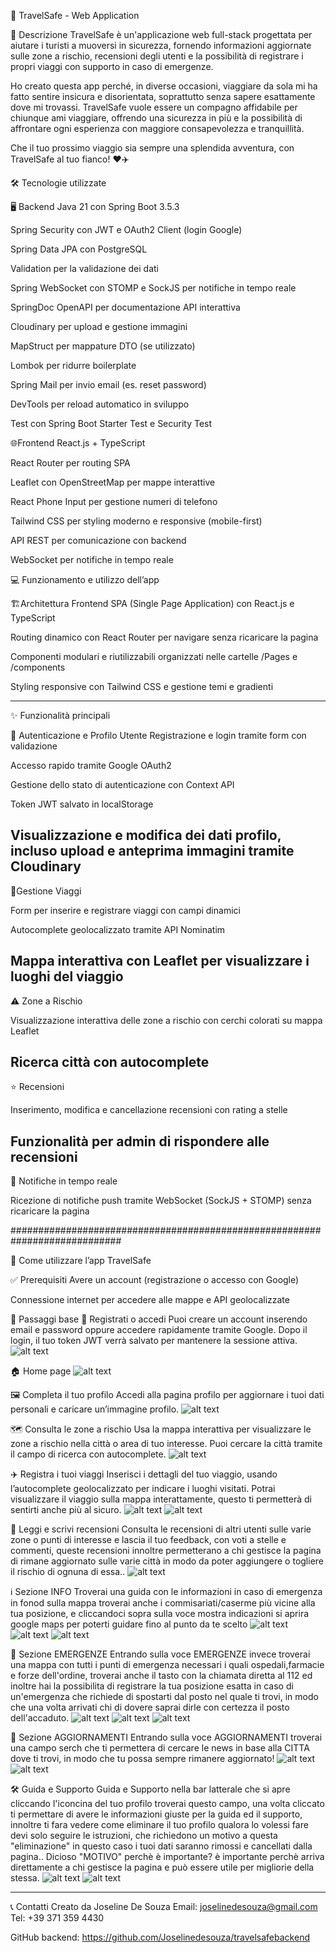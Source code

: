 🚀 TravelSafe - Web Application

📖 Descrizione
TravelSafe è un'applicazione web full-stack progettata per aiutare i turisti a muoversi in sicurezza, fornendo informazioni aggiornate sulle zone a rischio, recensioni degli utenti e la possibilità di registrare i propri viaggi con supporto in caso di emergenze.

Ho creato questa app perché, in diverse occasioni, viaggiare da sola mi ha fatto sentire insicura e disorientata, soprattutto senza sapere esattamente dove mi trovassi. TravelSafe vuole essere un compagno affidabile per chiunque ami viaggiare, offrendo una sicurezza in più e la possibilità di affrontare ogni esperienza con maggiore consapevolezza e tranquillità.

Che il tuo prossimo viaggio sia sempre una splendida avventura, con TravelSafe al tuo fianco! ❤️✈️

🛠️ Tecnologie utilizzate

🖥️ Backend
Java 21 con Spring Boot 3.5.3

Spring Security con JWT e OAuth2 Client (login Google)

Spring Data JPA con PostgreSQL

Validation per la validazione dei dati

Spring WebSocket con STOMP e SockJS per notifiche in tempo reale

SpringDoc OpenAPI per documentazione API interattiva

Cloudinary per upload e gestione immagini

MapStruct per mappature DTO (se utilizzato)

Lombok per ridurre boilerplate

Spring Mail per invio email (es. reset password)

DevTools per reload automatico in sviluppo

Test con Spring Boot Starter Test e Security Test

🌐Frontend
React.js + TypeScript

React Router per routing SPA

Leaflet con OpenStreetMap per mappe interattive

React Phone Input per gestione numeri di telefono

Tailwind CSS per styling moderno e responsive (mobile-first)

API REST per comunicazione con backend

WebSocket per notifiche in tempo reale

💻 Funzionamento e utilizzo dell’app

🏗️Architettura Frontend
SPA (Single Page Application) con React.js e TypeScript

Routing dinamico con React Router per navigare senza ricaricare la pagina

Componenti modulari e riutilizzabili organizzati nelle cartelle /Pages e /components

Styling responsive con Tailwind CSS e gestione temi e gradienti

---

✨ Funzionalità principali

🔐 Autenticazione e Profilo Utente
Registrazione e login tramite form con validazione

Accesso rapido tramite Google OAuth2

Gestione dello stato di autenticazione con Context API

Token JWT salvato in localStorage

## Visualizzazione e modifica dei dati profilo, incluso upload e anteprima immagini tramite Cloudinary

🧳Gestione Viaggi

Form per inserire e registrare viaggi con campi dinamici

Autocomplete geolocalizzato tramite API Nominatim

## Mappa interattiva con Leaflet per visualizzare i luoghi del viaggio

⚠️ Zone a Rischio

Visualizzazione interattiva delle zone a rischio con cerchi colorati su mappa Leaflet

## Ricerca città con autocomplete

⭐ Recensioni

Inserimento, modifica e cancellazione recensioni con rating a stelle

## Funzionalità per admin di rispondere alle recensioni

🔔 Notifiche in tempo reale

Ricezione di notifiche push tramite WebSocket (SockJS + STOMP) senza ricaricare la pagina

############################################################################

🚀 Come utilizzare l’app TravelSafe

✅ Prerequisiti
Avere un account (registrazione o accesso con Google)

Connessione internet per accedere alle mappe e API geolocalizzate

📝 Passaggi base
👤 Registrati o accedi
Puoi creare un account inserendo email e password oppure accedere rapidamente tramite Google. Dopo il login, il tuo token JWT verrà salvato per mantenere la sessione attiva.
![alt text](image.png)

🏠 Home page
![alt text](image-2.png)

🖼️ Completa il tuo profilo
Accedi alla pagina profilo per aggiornare i tuoi dati personali e caricare un’immagine profilo.
![alt text](image-3.png)

🗺️ Consulta le zone a rischio
Usa la mappa interattiva per visualizzare le zone a rischio nella città o area di tuo interesse. Puoi cercare la città tramite il campo di ricerca con autocomplete.
![alt text](image-4.png)

✈️ Registra i tuoi viaggi
Inserisci i dettagli del tuo viaggio, usando l’autocomplete geolocalizzato per indicare i luoghi visitati. Potrai visualizzare il viaggio sulla mappa interattamente, questo ti permetterà di sentirti anche più al sicuro.
![alt text](image-5.png)
![alt text](image-6.png)

💬 Leggi e scrivi recensioni
Consulta le recensioni di altri utenti sulle varie zone o punti di interesse e lascia il tuo feedback, con voti a stelle e commenti, queste recensioni innoltre permetterano a chi gestisce la pagina di rimane aggiornato sulle varie città in modo da poter aggiungere o togliere il rischio di ognuna di essa..
![alt text](image-7.png)

ℹ️ Sezione INFO
Troverai una guida con le informazioni in caso di emergenza in fonod sulla mappa troverai anche i commisariati/caserme più vicine alla tua posizione, e cliccandoci sopra sulla voce mostra indicazioni si aprira google maps per poterti guidare fino al punto da te scelto
![alt text](image-8.png)
![alt text](image-9.png)
![alt text](image-10.png)

🚨 Sezione EMERGENZE
Entrando sulla voce EMERGENZE invece troverai una mappa con tutti i punti di emergenza necessari i quali ospedali,farmacie e forze dell'ordine, troverai anche il tasto con la chiamata diretta al 112 ed inoltre hai la possibilita di registrare la tua posizione esatta in caso di un'emergenza che richiede di spostarti dal posto nel quale ti trovi, in modo che una volta arrivati chi di dovere saprai dirle con certezza il posto dell'accaduto.
![alt text](image-12.png)
![alt text](image-13.png)
![alt text](image-14.png)

📰 Sezione AGGIORNAMENTI
Entrando sulla voce AGGIORNAMENTI troverai una campo serch che ti permettera di cercare le news in base alla CITTA dove ti trovi, in modo che tu possa sempre rimanere aggiornato!
![alt text](image-15.png)
![alt text](image-16.png)

🛠️ Guida e Supporto
Guida e Supporto nella bar latterale che si apre cliccando l'iconcina del tuo profilo troverai questo campo,
una volta cliccato ti permettare di avere le informazioni giuste per la guida ed il supporto, innoltre ti fara vedere come eliminare il tuo profilo qualora lo volessi fare devi solo seguire le istruzioni, che richiedono un motivo a questa "eliminazione" in questo caso i tuoi dati saranno rimossi e cancellati dalla pagina..
Dicioso "MOTIVO" perchè è importante? è importante perchè arriva direttamente a chi gestisce la pagina e può essere utile per migliorie della stessa.
![alt text](image-17.png)
![alt text](image-18.png)

---

📞 Contatti
Creato da Joseline De Souza
Email: joselinedesouza@gmail.com
Tel: +39 371 359 4430

GitHub backend: https://github.com/Joselinedesouza/travelsafebackend
